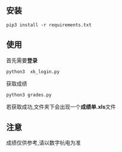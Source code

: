 ## 安装

```
pip3 install -r requirements.txt
```

## 使用
首先需要**登录**

```
python3  xk_login.py
```

获取成绩

```
python3 grades.py
```
若获取成功,文件夹下会出现一个**成绩单.xls**文件
## 注意
成绩仅供参考,请以数字杭电为准